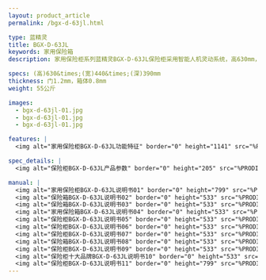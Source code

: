 ```yaml
---
layout: product_article
permalink: /bgx-d-63jl.html

type: 蓝精灵
title: BGX-D-63JL
keywords: 家用保险箱
description: 家用保险柜系列蓝精灵BGX-D-63JL保险柜采用智能人机灵动系统，高630mm，宽440mm，深390mm，净重55公斤。

specs: (高)630&times;(宽)440&times;(深)390mm
thickness: 门1.2mm，箱体0.8mm
weight: 55公斤

images:
  - bgx-d-63jl-01.jpg
  - bgx-d-63jl-01.jpg
  - bgx-d-63jl-01.jpg

features: |
  <img alt="家用保险柜BGX-D-63JL功能特征" border="0" height="1141" src="%PRODIMGS%/bgx-gn.jpg" width="538" />

spec_details: |
  <img alt="保险柜BGX-D-63JL产品参数" border="0" height="205" src="%PRODIMGS%/bgx-cpcs.jpg" width="538" />

manual: |
  <img alt="家用保险柜BGX-D-63JL说明书01" border="0" height="799" src="%PRODIMGS%/bgx-sm01.jpg" width="528" />  
  <img alt="保险箱BGX-D-63JL说明书02" border="0" height="533" src="%PRODIMGS%/bgx-sm02.jpg" width="363" />  
  <img alt="保险箱BGX-D-63JL说明书03" border="0" height="533" src="%PRODIMGS%/bgx-sm03.jpg" width="363" />  
  <img alt="家用保险箱BGX-D-63JL说明书04" border="0" height="533" src="%PRODIMGS%/bgx-sm04.jpg" width="363" />  
  <img alt="保险柜BGX-D-63JL说明书05" border="0" height="533" src="%PRODIMGS%/bgx-sm05.jpg" width="363" />  
  <img alt="保险柜BGX-D-63JL说明书06" border="0" height="533" src="%PRODIMGS%/bgx-sm06.jpg" width="363" />  
  <img alt="保险柜BGX-D-63JL说明书07" border="0" height="533" src="%PRODIMGS%/bgx-sm07.jpg" width="363" />  
  <img alt="保险箱BGX-D-63JL说明书08" border="0" height="533" src="%PRODIMGS%/bgx-sm08.jpg" width="363" />  
  <img alt="保险柜BGX-D-63JL说明书09" border="0" height="533" src="%PRODIMGS%/bgx-sm09.jpg" width="363" />  
  <img alt="保险柜十大品牌BGX-D-63JL说明书10" border="0" height="533" src="%PRODIMGS%/bgx-sm10.jpg" width="363" />  
  <img alt="保险柜BGX-D-63JL说明书11" border="0" height="799" src="%PRODIMGS%/bgx-sm11.jpg" width="528" />
---
```

